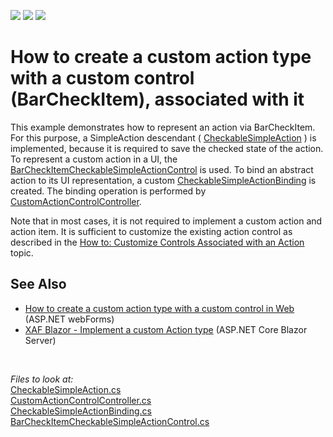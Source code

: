 <!-- default badges list -->
![](https://img.shields.io/endpoint?url=https://codecentral.devexpress.com/api/v1/VersionRange/128588503/22.2.6%2B)
[![](https://img.shields.io/badge/Open_in_DevExpress_Support_Center-FF7200?style=flat-square&logo=DevExpress&logoColor=white)](https://supportcenter.devexpress.com/ticket/details/E1977)
[![](https://img.shields.io/badge/📖_How_to_use_DevExpress_Examples-e9f6fc?style=flat-square)](https://docs.devexpress.com/GeneralInformation/403183)
<!-- default badges end -->
# How to create a custom action type with a custom control (BarCheckItem), associated with it


This example demonstrates how to represent an action via BarCheckItem. For this purpose, a SimpleAction descendant ( [CheckableSimpleAction](./CS/CustomActionControl.Module/CheckableSimpleAction.cs) ) is implemented, because it is required to save the checked state of the action. To represent a custom action in a UI, the [BarCheckItemCheckableSimpleActionControl](.\CS\CustomActionControl.Module.Win\ActionControls\BarCheckItemCheckableSimpleActionControl.cs) is used. To bind an abstract action to its UI representation, a custom [CheckableSimpleActionBinding](.\CS\CustomActionControl.Module.Win\ActionControls\CheckableSimpleActionBinding.cs) is created. The binding operation is performed by [CustomActionControlController](.\CS\CustomActionControl.Module.Win\Controllers\CustomActionControlController.cs).

Note that in most cases, it is not required to implement a custom action and action item. It is sufficient to customize the existing action control as described in the <a href="http://documentation.devexpress.com/#Xaf/CustomDocument3183"><u>How to: Customize Controls Associated with an Action</u></a> topic.

## See Also

 - <a href="https://www.devexpress.com/Support/Center/p/E4357">How to create a custom action type with a custom control in Web</a> (ASP.NET webForms)
 - [XAF Blazor - Implement a custom Action type](https://github.com/DevExpress-Examples/xaf-custom-action-type-blazor) (ASP.NET Core Blazor Server)

<br/>

*Files to look at:*  
[CheckableSimpleAction.cs](./CS/CustomActionControl.Module/CheckableSimpleAction.cs)  
[CustomActionControlController.cs](./CS/CustomActionControl.Module.Win/Controllers/CustomActionControlController.cs)  
[CheckableSimpleActionBinding.cs](./CS/CustomActionControl.Module.Win/ActionControls/CheckableSimpleActionBinding.cs)  
[BarCheckItemCheckableSimpleActionControl.cs](./CS/CustomActionControl.Module.Win/ActionControls/BarCheckItemCheckableSimpleActionControl.cs)  
